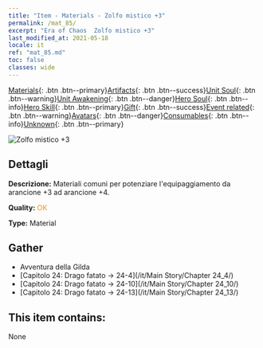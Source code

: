 ```yaml
---
title: "Item - Materials - Zolfo mistico +3"
permalink: /mat_85/
excerpt: "Era of Chaos  Zolfo mistico +3"
last_modified_at: 2021-05-18
locale: it
ref: "mat_85.md"
toc: false
classes: wide
---
```

 [Materials](/ItemsIT/){: .btn .btn--primary}[Artifacts](/ItemsIT/Artifacts/){: .btn .btn--success}[Unit Soul](/ItemsIT/UnitSoul/){: .btn .btn--warning}[Unit Awakening](/ItemsIT/UnitAwakening/){: .btn .btn--danger}[Hero Soul](/ItemsIT/HeroSoul/){: .btn .btn--info}[Hero Skill](/ItemsIT/HeroSkill/){: .btn .btn--primary}[Gift](/ItemsIT/Gift/){: .btn .btn--success}[Event related](/ItemsIT/Events/){: .btn .btn--warning}[Avatars](/ItemsIT/Avatars/){: .btn .btn--danger}[Consumables](/ItemsIT/Consumables/){: .btn .btn--info}[Unknown](/ItemsIT/Unknown/){: .btn .btn--primary}

 ![Zolfo mistico +3](/images/t/i_cailiao_liuhuang3.png)

## Dettagli
 **Descrizione:** Materiali comuni per potenziare l'equipaggiamento da arancione +3 ad arancione +4.

 **Quality:** <span style="color: #FF8C00">OK</span>

 **Type:** Material

## Gather

*    Avventura della Gilda 
*    [Capitolo 24: Drago fatato -> 24-4](/it/Main Story/Chapter 24_4/) 
*    [Capitolo 24: Drago fatato -> 24-10](/it/Main Story/Chapter 24_10/) 
*    [Capitolo 24: Drago fatato -> 24-13](/it/Main Story/Chapter 24_13/) 

## This item contains:

  None

